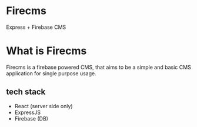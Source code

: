 # Firecms
Express + Firebase CMS

# What is Firecms
Firecms is a firebase powered CMS, that aims to be a simple and basic CMS application for single purpose usage. 

## tech stack

- React (server side only)
- ExpressJS
- Firebase (DB)

